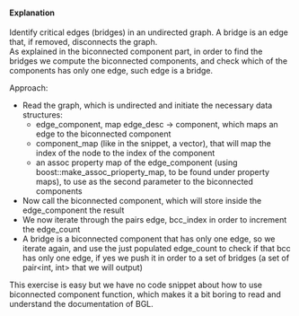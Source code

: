 #### Explanation
Identify critical edges (bridges) in an undirected graph. A bridge is an edge that, if removed, disconnects the graph.  
As explained in the biconnected component part, in order to find the bridges we compute the biconnected components, and check which of the components has only one edge, such edge is a bridge.

Approach:
- Read the graph, which is undirected and initiate the necessary data structures:
   - edge_component, map edge_desc -> component, which maps an edge to the biconnected component
   - component_map (like in the snippet, a vector), that will map the index of the node to the index of the component
   - an assoc property map of the edge_component (using boost::make_assoc_prioperty_map, to be found under property maps), to use as the second parameter to the biconnected components
- Now call the biconnected component, which will store inside the edge_component the result
- We now iterate through the pairs edge, bcc_index in order to increment the edge_count
- A bridge is a biconnected component that has only one edge, so we iterate again, and use the just populated edge_count to check if that bcc has only one edge, if yes we push it in order to a set of bridges (a set of pair<int, int> that we will output)

This exercise is easy but we have no code snippet about how to use biconnected component function, which makes it a bit boring to read and understand the documentation of BGL.